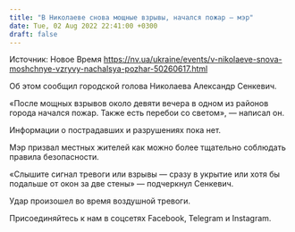 ```yaml
---
title: "В Николаеве снова мощные взрывы, начался пожар — мэр"
date: Tue, 02 Aug 2022 22:41:00 +0300
draft: false
---
```

Источник: Новое Время https://nv.ua/ukraine/events/v-nikolaeve-snova-moshchnye-vzryvy-nachalsya-pozhar-50260617.html


 Об этом сообщил городской голова Николаева Александр Сенкевич.

«После мощных взрывов около девяти вечера в одном из районов города начался пожар. Также есть перебои со светом», — написал он.

Информации о пострадавших и разрушениях пока нет.

Мэр призвал местных жителей как можно более тщательно соблюдать правила безопасности.

«Слышите сигнал тревоги или взрывы — сразу в укрытие или хотя бы подальше от окон за две стены» — подчеркнул Сенкевич.

Удар произошел во время воздушной тревоги.

Присоединяйтесь к нам в соцсетях Facebook, Telegram и Instagram.
